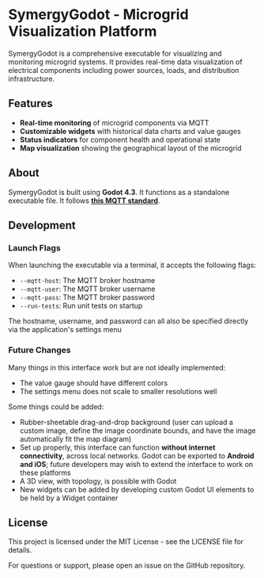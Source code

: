 # SymergyGodot - Microgrid Visualization Platform

SymergyGodot is a comprehensive executable for visualizing and monitoring microgrid systems. It provides real-time data visualization of electrical components including power sources, loads, and distribution infrastructure.

## Features

- **Real-time monitoring** of microgrid components via MQTT
- **Customizable widgets** with historical data charts and value gauges
- **Status indicators** for component health and operational state
- **Map visualization** showing the geographical layout of the microgrid

## About

SymergyGodot is built using **Godot 4.3**. It functions as a standalone executable file. It follows [**this MQTT standard**](https://github.com/acmattson3/SymergySim/blob/main/mqtt_standard.md).

## Development

### Launch Flags

When launching the executable via a terminal, it accepts the following flags:
* `--mqtt-host`: The MQTT broker hostname
* `--mqtt-user`: The MQTT broker username
* `--mqtt-pass`: The MQTT broker password
* `--run-tests`: Run unit tests on startup

The hostname, username, and password can all also be specified directly via the application's settings menu

### Future Changes

Many things in this interface work but are not ideally implemented:
* The value gauge should have different colors
* The settings menu does not scale to smaller resolutions well

Some things could be added:
* Rubber-sheetable drag-and-drop background (user can upload a custom image, define the image coordinate bounds, and have the image automatically fit the map diagram)
* Set up properly, this interface can function **without internet connectivity**, across local networks. Godot can be exported to **Android and iOS**; future developers may wish to extend the interface to work on these platforms
* A 3D view, with topology, is possible with Godot
* New widgets can be added by developing custom Godot UI elements to be held by a Widget container

## License

This project is licensed under the MIT License - see the LICENSE file for details.


For questions or support, please open an issue on the GitHub repository.
